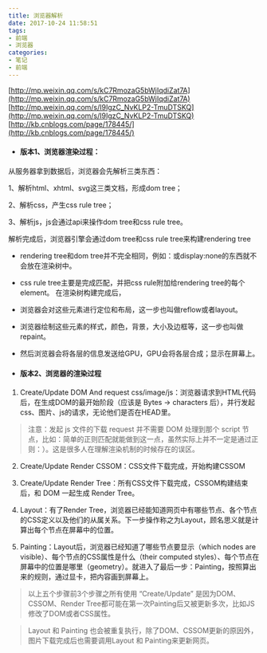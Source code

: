 ```yaml
---
title: 浏览器解析
date: 2017-10-24 11:58:51
tags:
- 前端
- 浏览器
categories:
- 笔记
- 前端
---
```


[http://mp.weixin.qq.com/s/kC7RmozaG5bWjIqdiZat7A](http://mp.weixin.qq.com/s/kC7RmozaG5bWjIqdiZat7A)
[http://mp.weixin.qq.com/s/I9IgzC_NvKLP2-TmuDTSKQ](http://mp.weixin.qq.com/s/I9IgzC_NvKLP2-TmuDTSKQ)
[http://kb.cnblogs.com/page/178445/](http://kb.cnblogs.com/page/178445/)

<!--more-->

- #### 版本1、浏览器渲染过程：

从服务器拿到数据后，浏览器会先解析三类东西：

1、解析html、xhtml、svg这三类文档，形成dom tree；

2、解析css，产生css rule tree；

3、解析js，js会通过api来操作dom tree和css rule tree。

解析完成后，浏览器引擎会通过dom tree和css rule tree来构建rendering tree

  - rendering tree和dom tree并不完全相同，例如：<head></head>或display:none的东西就不会放在渲染树中。
  - css rule tree主要是完成匹配，并把css rule附加给rendering tree的每个element。
在渲染树构建完成后，
  - 浏览器会对这些元素进行定位和布局，这一步也叫做reflow或者layout。
  - 浏览器绘制这些元素的样式，颜色，背景，大小及边框等，这一步也叫做repaint。
  - 然后浏览器会将各层的信息发送给GPU，GPU会将各层合成；显示在屏幕上。

- #### 版本2、浏览器的渲染过程
1. Create/Update DOM And request css/image/js：浏览器请求到HTML代码后，在生成DOM的最开始阶段（应该是 Bytes → characters 后），并行发起css、图片、js的请求，无论他们是否在HEAD里。

> 注意：发起 js 文件的下载 request 并不需要 DOM 处理到那个 script 节点，比如：简单的正则匹配就能做到这一点，虽然实际上并不一定是通过正则：）。这是很多人在理解渲染机制的时候存在的误区。

2. Create/Update Render CSSOM：CSS文件下载完成，开始构建CSSOM

3. Create/Update Render Tree：所有CSS文件下载完成，CSSOM构建结束后，和 DOM 一起生成 Render Tree。

4. Layout：有了Render Tree，浏览器已经能知道网页中有哪些节点、各个节点的CSS定义以及他们的从属关系。下一步操作称之为Layout，顾名思义就是计算出每个节点在屏幕中的位置。

5. Painting：Layout后，浏览器已经知道了哪些节点要显示（which nodes are visible）、每个节点的CSS属性是什么（their computed styles）、每个节点在屏幕中的位置是哪里（geometry）。就进入了最后一步：Painting，按照算出来的规则，通过显卡，把内容画到屏幕上。

> 以上五个步骤前3个步骤之所有使用 “Create/Update” 是因为DOM、CSSOM、Render Tree都可能在第一次Painting后又被更新多次，比如JS修改了DOM或者CSS属性。

> Layout 和 Painting 也会被重复执行，除了DOM、CSSOM更新的原因外，图片下载完成后也需要调用Layout 和 Painting来更新网页。
